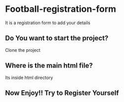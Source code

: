 # Football-registration-form
It is a registration form to add your details

## Do You want to start the project?
 Clone the project 

## Where is the main html file?
Its inside html directory 

## Now Enjoy!! Try to Register Yourself

